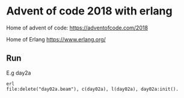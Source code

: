 # Advent of code 2018 with erlang

Home of advent of code: https://adventofcode.com/2018

Home of Erlang https://www.erlang.org/

## Run
E.g day2a

```
erl
file:delete("day02a.beam"), c(day02a), l(day02a), day02a:init().
```
